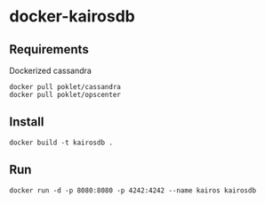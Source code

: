 docker-kairosdb
=======

## Requirements

Dockerized cassandra

    docker pull poklet/cassandra
    docker pull poklet/opscenter

## Install

    docker build -t kairosdb .

## Run

    docker run -d -p 8080:8080 -p 4242:4242 --name kairos kairosdb
